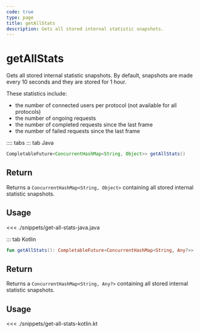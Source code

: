 ```yaml
---
code: true
type: page
title: getAllStats
description: Gets all stored internal statistic snapshots.
---
```


# getAllStats

Gets all stored internal statistic snapshots.
By default, snapshots are made every 10 seconds and they are stored for 1 hour.

These statistics include:

- the number of connected users per protocol (not available for all protocols)
- the number of ongoing requests
- the number of completed requests since the last frame
- the number of failed requests since the last frame

:::: tabs
::: tab Java

```java
CompletableFuture<ConcurrentHashMap<String, Object>> getAllStats()
```

## Return

Returns a `ConcurrentHashMap<String, Object>` containing all stored internal statistic snapshots.

## Usage

<<< ./snippets/get-all-stats-java.java

::: tab Kotlin

```kotlin
fun getAllStats(): CompletableFuture<ConcurrentHashMap<String, Any?>>
```

## Return

Returns a `ConcurrentHashMap<String, Any?>` containing all stored internal statistic snapshots.

## Usage

<<< ./snippets/get-all-stats-kotlin.kt